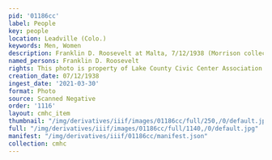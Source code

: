 ```yaml
---
pid: '01186cc'
label: People
key: people
location: Leadville (Colo.)
keywords: Men, Women
description: Franklin D. Roosevelt at Malta, 7/12/1938 (Morrison collection)
named_persons: Franklin D. Roosevelt
rights: This photo is property of Lake County Civic Center Association.
creation_date: 07/12/1938
ingest_date: '2021-03-30'
format: Photo
source: Scanned Negative
order: '1116'
layout: cmhc_item
thumbnail: "/img/derivatives/iiif/images/01186cc/full/250,/0/default.jpg"
full: "/img/derivatives/iiif/images/01186cc/full/1140,/0/default.jpg"
manifest: "/img/derivatives/iiif/01186cc/manifest.json"
collection: cmhc
---
```

